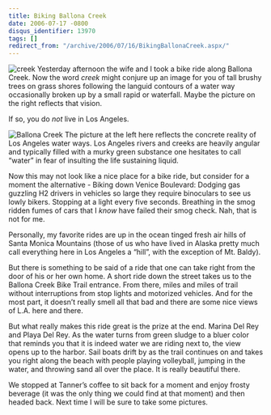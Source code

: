 ```yaml
---
title: Biking Ballona Creek
date: 2006-07-17 -0800
disqus_identifier: 13970
tags: []
redirect_from: "/archive/2006/07/16/BikingBallonaCreek.aspx/"
---
```


![creek](https://haacked.com/images/brushycreek.jpg) Yesterday afternoon
the wife and I took a bike ride along Ballona Creek. Now the word
*creek* might conjure up an image for you of tall brushy trees on grass
shores following the languid contours of a water way occasionally broken
up by a small rapid or waterfall. Maybe the picture on the right
reflects that vision.

If so, you do *not* live in Los Angeles.

![Ballona Creek](https://haacked.com/images/ballonacreek.jpg) The picture
at the left here reflects the concrete reality of Los Angeles water
ways. Los Angeles rivers and creeks are heavily angular and typically
filled with a murky green substance one hesitates to call “water” in
fear of insulting the life sustaining liquid.

Now this may not look like a nice place for a bike ride, but consider
for a moment the alternative - Biking down Venice Boulevard: Dodging gas
guzzling H2 drivers in vehicles so large they require binoculars to see
us lowly bikers. Stopping at a light every five seconds. Breathing in
the smog ridden fumes of cars that I *know* have failed their smog
check. Nah, that is not for me.

Personally, my favorite rides are up in the ocean tinged fresh air hills
of Santa Monica Mountains (those of us who have lived in Alaska pretty
much call everything here in Los Angeles a “hill”, with the exception of
Mt. Baldy).

But there is something to be said of a ride that one can take right from
the door of his or her own home. A short ride down the street takes us
to the Ballona Creek Bike Trail entrance. From there, miles and miles of
trail without interruptions from stop lights and motorized vehicles. And
for the most part, it doesn’t really smell all that bad and there are
some nice views of L.A. here and there.

But what really makes this ride great is the prize at the end. Marina
Del Rey and Playa Del Rey. As the water turns from green sludge to a
bluer color that reminds you that it is indeed water we are riding next
to, the view opens up to the harbor. Sail boats drift by as the trail
continues on and takes you right along the beach with people playing
volleyball, jumping in the water, and throwing sand all over the place.
It is really beautiful there.

We stopped at Tanner’s coffee to sit back for a moment and enjoy frosty
beverage (it was the only thing we could find at that moment) and then
headed back. Next time I will be sure to take some pictures.

